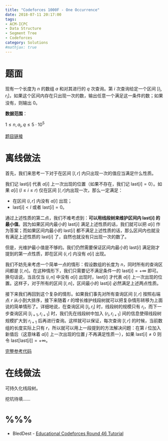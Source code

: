 ```yaml
---
title: "Codeforces 1000F - One Occurrence"
date: 2018-07-11 20:17:00
tags: 
- ACM-ICPC
- Data Structure
- Segment Tree
- Codeforces
category: Solutions
#mathjax: true
---
```


# 题面

现有一个长度为 $n$ 的数组 $a$ 和对其进行的 $q$ 次查询。第 $i$ 次查询给定一个区间 $[l_i, r_i]$，如果这个区间内存在只出现一次的数，输出任意一个满足这一条件的数；如果没有，则输出 $0$。

**数据范围**：

$1 \le n, a_i, q \le 5 \cdot 10^5$

[题目链接](http://codeforces.com/problemset/problem/1000/F)



# 离线做法

首先，我们来思考一下对于在区间 $[l, r]$ 内只出现一次的值应当满足什么性质。

我们记 $\text{last}[i]$ 代表 $a[i]$ 上一次出现的位置（如果不存在，我们记 $\text{last}[i] = 0$）。如果 $a[i] \ (l \le i \le r)$ 仅在区间 $[l, r]$内出现一次，那么一定满足：

- 在区间 $(i, r]$ 内没有 $a[i]$ 出现；
- $\text{last}[i] < l$ 或者 $\text{last}[i] = 0$。

通过上述性质的第二点，我们不难考虑到：**可以用线段树来维护区间内 $\text{last}[i]$ 的最小值**。因为如果区间内最小的 $\text{last}[i]$ 满足上述性质的话，我们就可以把 $a[i]$ 作为答案；而如果区间内最小的 $\text{last}[i]$ 都不满足上述性质的话，那么区间内也就没有满足上述性质的 $\text{last}[i]$ 了，自然也就没有只出现一次的数了。

但是，光维护最小值是不够的。我们仍然需要保证区间内最小的 $\text{last}[i]$ 满足刚才提到的第一点性质，即在区间 $(i, r]$ 内没有 $a[i]$ 出现。

我们不妨先来考虑一个简单一点的情形：假设数组的长度为 $n$，同时所有的查询区间都是 $[l, n]$。在这种情形下，我们只需要记不满足条件一的 $\text{last}[i] = +\infty$ 即可。换句话说，当且仅当 $(i, n]$ 中没有 $a[i]$ 出现时，$\text{last}[i]$ 才代表 $a[i]$ 上一次出现的位置。这样子，对于所有的区间 $[l, n]$，区间最小的 $\text{last}[i]$ 必然满足上述两点性质。

接下来我们再回到这个复杂的情形。如果我们事先对所有查询区间 $[l, r]$ 按照右端点 $r$ 从小到大排序，接下来随着 $r$ 的增长维护线段树就可以把复杂情形转移为上面说的简单情形了。详细地说，在查询区间 $[l_i, r_i]$ 时，线段树的规模只有 $r_i$，而下一步查询区间 $[l _{i + 1}, r_{i + 1}]$ 时，我们先在线段树中加入 $(r_i, r_{i + 1}]$ 间的信息使得线段树规模扩大到 $r_{i + 1}$ 后再进行查询。这样就可以保证，每次查询 $[l, r]$ 的时候，当前数组的长度实际上只有 $r$，所以就可以用上一段提到的方法解决问题：在第 $i$ 位加入新值后（这意味着 $a[i]$ 上一次出现的位置 $j$ 不再满足性质一），如果 $\text{last}[i] \neq 0$ 则令 $\text{last}[\text{last}[i]] = +\infty$。

[完整参考代码](https://github.com/codgician/ACM-ICPC/blob/master/Codeforces/1000F/segment_tree.cpp)

# 在线做法

可持久化线段树。

挖坑待填……



# %%%

- BledDest - [Educational Codeforces Round 46 Tutorial](http://codeforces.com/blog/entry/60288)

  